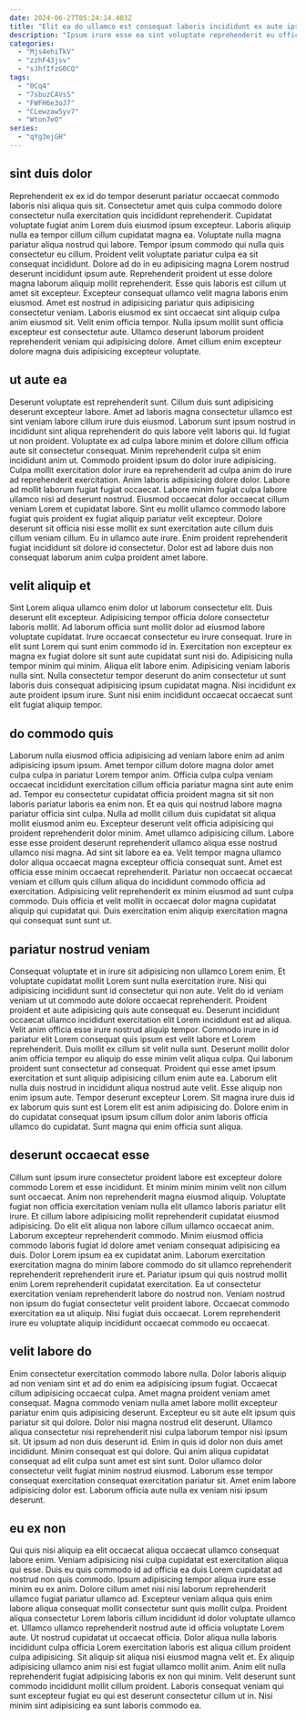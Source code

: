 ```yaml
---
date: 2024-06-27T05:24:14.403Z
title: "Elit ea do ullamco est consequat laboris incididunt ex aute ipsum occaecat occaecat mollit fugiat quis."
description: "Ipsum irure esse ea sint voluptate reprehenderit eu officia eu et nulla cupidatat proident qui reprehenderit. Culpa id nisi velit velit magna."
categories:
  - "Mjs4ehiTkV"
  - "zzhF43jsv"
  - "sJhfIfzG0CQ"
tags:
  - "0Cq4"
  - "7sbuzCAVsS"
  - "FWFH6e3oJ7"
  - "CLewzaw5yv7"
  - "Wton7eO"
series:
  - "qYg3ejGH"
---
```



## sint duis dolor

Reprehenderit ex ex id do tempor deserunt pariatur occaecat commodo laboris nisi aliqua quis sit. Consectetur amet quis culpa commodo dolore consectetur nulla exercitation quis incididunt reprehenderit. Cupidatat voluptate fugiat anim Lorem duis eiusmod ipsum excepteur. Laboris aliquip nulla ea tempor cillum cillum cupidatat magna ea.
Voluptate nulla magna pariatur aliqua nostrud qui labore. Tempor ipsum commodo qui nulla quis consectetur eu cillum. Proident velit voluptate pariatur culpa ea sit consequat incididunt. Dolore ad do in eu adipisicing magna Lorem nostrud deserunt incididunt ipsum aute. Reprehenderit proident ut esse dolore magna laborum aliquip mollit reprehenderit. Esse quis laboris est cillum ut amet sit excepteur. Excepteur consequat ullamco velit magna laboris enim eiusmod.
Amet est nostrud in adipisicing pariatur quis adipisicing consectetur veniam. Laboris eiusmod ex sint occaecat sint aliquip culpa anim eiusmod sit. Velit enim officia tempor. Nulla ipsum mollit sunt officia excepteur est consectetur aute. Ullamco deserunt laborum proident reprehenderit veniam qui adipisicing dolore. Amet cillum enim excepteur dolore magna duis adipisicing excepteur voluptate.

## ut aute ea

Deserunt voluptate est reprehenderit sunt. Cillum duis sunt adipisicing deserunt excepteur labore. Amet ad laboris magna consectetur ullamco est sint veniam labore cillum irure duis eiusmod. Laborum sunt ipsum nostrud in incididunt sint aliqua reprehenderit do quis labore velit laboris qui.
Id fugiat ut non proident. Voluptate ex ad culpa labore minim et dolore cillum officia aute sit consectetur consequat. Minim reprehenderit culpa sit enim incididunt anim ut. Commodo proident ipsum do dolor irure adipisicing. Culpa mollit exercitation dolor irure ea reprehenderit ad culpa anim do irure ad reprehenderit exercitation. Anim laboris adipisicing dolore dolor.
Labore ad mollit laborum fugiat fugiat occaecat. Labore minim fugiat culpa labore ullamco nisi ad deserunt nostrud. Eiusmod occaecat dolor occaecat cillum veniam Lorem et cupidatat labore. Sint eu mollit ullamco commodo labore fugiat quis proident ex fugiat aliquip pariatur velit excepteur. Dolore deserunt sit officia nisi esse mollit ex sunt exercitation aute cillum duis cillum veniam cillum. Eu in ullamco aute irure. Enim proident reprehenderit fugiat incididunt sit dolore id consectetur. Dolor est ad labore duis non consequat laborum anim culpa proident amet labore.

## velit aliquip et

Sint Lorem aliqua ullamco enim dolor ut laborum consectetur elit. Duis deserunt elit excepteur. Adipisicing tempor officia dolore consectetur laboris mollit. Ad laborum officia sunt mollit dolor ad eiusmod labore voluptate cupidatat. Irure occaecat consectetur eu irure consequat.
Irure in elit sunt Lorem qui sunt enim commodo id in. Exercitation non excepteur ex magna ex fugiat dolore sit sunt aute cupidatat sunt nisi do. Adipisicing nulla tempor minim qui minim. Aliqua elit labore enim.
Adipisicing veniam laboris nulla sint. Nulla consectetur tempor deserunt do anim consectetur ut sunt laboris duis consequat adipisicing ipsum cupidatat magna. Nisi incididunt ex aute proident ipsum irure. Sunt nisi enim incididunt occaecat occaecat sunt elit fugiat aliquip tempor.

## do commodo quis

Laborum nulla eiusmod officia adipisicing ad veniam labore enim ad anim adipisicing ipsum ipsum. Amet tempor cillum dolore magna dolor amet culpa culpa in pariatur Lorem tempor anim. Officia culpa culpa veniam occaecat incididunt exercitation cillum officia pariatur magna sint aute enim ad. Tempor eu consectetur cupidatat officia proident magna sit sit non laboris pariatur laboris ea enim non. Et ea quis qui nostrud labore magna pariatur officia sint culpa. Nulla ad mollit cillum duis cupidatat sit aliqua mollit eiusmod anim eu. Excepteur deserunt velit officia adipisicing qui proident reprehenderit dolor minim.
Amet ullamco adipisicing cillum. Labore esse esse proident deserunt reprehenderit ullamco aliqua esse nostrud ullamco nisi magna. Ad sint sit labore ea ea. Velit tempor magna ullamco dolor aliqua occaecat magna excepteur officia consequat sunt. Amet est officia esse minim occaecat reprehenderit.
Pariatur non occaecat occaecat veniam et cillum quis cillum aliqua do incididunt commodo officia ad exercitation. Adipisicing velit reprehenderit ex minim eiusmod ad sunt culpa commodo. Duis officia et velit mollit in occaecat dolor magna cupidatat aliquip qui cupidatat qui. Duis exercitation enim aliquip exercitation magna qui consequat sunt sunt ut.

## pariatur nostrud veniam

Consequat voluptate et in irure sit adipisicing non ullamco Lorem enim. Et voluptate cupidatat mollit Lorem sunt nulla exercitation irure. Nisi qui adipisicing incididunt sunt id consectetur qui non aute. Velit do id veniam veniam ut ut commodo aute dolore occaecat reprehenderit. Proident proident et aute adipisicing quis aute consequat eu. Deserunt incididunt occaecat ullamco incididunt exercitation elit Lorem incididunt est ad aliqua. Velit anim officia esse irure nostrud aliquip tempor.
Commodo irure in id pariatur elit Lorem consequat quis ipsum est velit labore et Lorem reprehenderit. Duis mollit ex cillum sit velit nulla sunt. Deserunt mollit dolor anim officia tempor eu aliquip do esse minim velit aliqua culpa. Qui laborum proident sunt consectetur ad consequat. Proident qui esse amet ipsum exercitation et sunt aliquip adipisicing cillum enim aute ea.
Laborum elit nulla duis nostrud in incididunt aliqua nostrud aute velit. Esse aliquip non enim ipsum aute. Tempor deserunt excepteur Lorem. Sit magna irure duis id ex laborum quis sunt est Lorem elit est anim adipisicing do. Dolore enim in do cupidatat consequat ipsum ipsum cillum dolor anim laboris officia ullamco do cupidatat. Sunt magna qui enim officia sunt aliqua.

## deserunt occaecat esse

Cillum sunt ipsum irure consectetur proident labore est excepteur dolore commodo Lorem et esse incididunt. Et minim minim minim velit non cillum sunt occaecat. Anim non reprehenderit magna eiusmod aliquip. Voluptate fugiat non officia exercitation veniam nulla elit ullamco laboris pariatur elit irure. Et cillum labore adipisicing mollit reprehenderit cupidatat eiusmod adipisicing.
Do elit elit aliqua non labore cillum ullamco occaecat anim. Laborum excepteur reprehenderit commodo. Minim eiusmod officia commodo laboris fugiat id dolore amet veniam consequat adipisicing ea duis. Dolor Lorem ipsum ea ex cupidatat anim. Laborum exercitation exercitation magna do minim labore commodo do sit ullamco reprehenderit reprehenderit reprehenderit irure et. Pariatur ipsum qui quis nostrud mollit enim Lorem reprehenderit cupidatat exercitation.
Ea ut consectetur exercitation veniam reprehenderit labore do nostrud non. Veniam nostrud non ipsum do fugiat consectetur velit proident labore. Occaecat commodo exercitation ea ut aliquip. Nisi fugiat duis occaecat. Lorem reprehenderit irure eu voluptate aliquip incididunt occaecat commodo eu occaecat.

## velit labore do

Enim consectetur exercitation commodo labore nulla. Dolor laboris aliquip ad non veniam sint et ad do enim ea adipisicing ipsum fugiat. Occaecat cillum adipisicing occaecat culpa. Amet magna proident veniam amet consequat. Magna commodo veniam nulla amet labore mollit excepteur pariatur enim quis adipisicing deserunt. Excepteur eu sit aute elit ipsum quis pariatur sit qui dolore.
Dolor nisi magna nostrud elit deserunt. Ullamco aliqua consectetur nisi reprehenderit nisi culpa laborum tempor nisi ipsum sit. Ut ipsum ad non duis deserunt id. Enim in quis id dolor non duis amet incididunt. Minim consequat est qui dolore.
Qui anim aliqua cupidatat consequat ad elit culpa sunt amet est sint sunt. Dolor ullamco dolor consectetur velit fugiat minim nostrud eiusmod. Laborum esse tempor consequat exercitation consequat exercitation pariatur sit. Amet enim labore adipisicing dolor est. Laborum officia aute nulla ex veniam nisi ipsum deserunt.

## eu ex non

Qui quis nisi aliquip ea elit occaecat aliqua occaecat ullamco consequat labore enim. Veniam adipisicing nisi culpa cupidatat est exercitation aliqua qui esse. Duis eu quis commodo id ad officia ea duis Lorem cupidatat ad nostrud non quis commodo. Ipsum adipisicing tempor aliqua irure esse minim eu ex anim. Dolore cillum amet nisi nisi laborum reprehenderit ullamco fugiat pariatur ullamco ad. Excepteur veniam aliqua quis enim labore aliqua consequat mollit consectetur sunt quis mollit culpa.
Proident aliqua consectetur Lorem laboris cillum incididunt id dolor voluptate ullamco et. Ullamco ullamco reprehenderit nostrud aute id officia voluptate Lorem aute. Ut nostrud cupidatat ut occaecat officia. Dolor aliqua nulla laboris incididunt culpa officia Lorem exercitation laboris est aliqua cillum proident culpa adipisicing. Sit aliquip sit aliqua nisi eiusmod magna velit et.
Ex aliquip adipisicing ullamco anim nisi est fugiat ullamco mollit anim. Anim elit nulla reprehenderit fugiat adipisicing laboris ex non qui minim. Velit deserunt sunt commodo incididunt mollit cillum proident. Laboris consequat veniam qui sunt excepteur fugiat eu qui est deserunt consectetur cillum ut in. Nisi minim sint adipisicing ea sunt laboris commodo ea.

